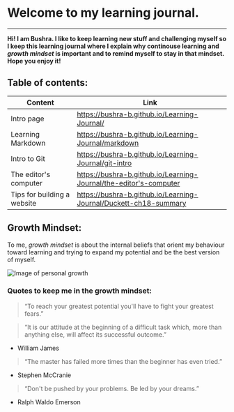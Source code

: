 # Welcome to my learning journal.
----------------------------------
**Hi! I am Bushra.
I like to keep learning new stuff and challenging myself so I keep this learning journal where I explain why continouse learning and *growth mindset* is important and to remind myself to stay in that mindset.
Hope you enjoy it!**

## Table of contents:
Content | Link
--------|------
Intro page | https://bushra-b.github.io/Learning-Journal/
Learning Markdown | https://bushra-b.github.io/Learning-Journal/markdown
Intro to Git | https://bushra-b.github.io/Learning-Journal/git-intro
The editor's computer | https://bushra-b.github.io/Learning-Journal/the-editor's-computer
Tips for building a website | https://bushra-b.github.io/Learning-Journal/Duckett-ch18-summary

## Growth Mindset:
To me, *growth mindset* is about the internal beliefs that orient my behaviour toward learning and trying to expand my potential and be the best version of myself.

![Image of personal growth](https://www.wabisabilearning.com/hubfs/growth-mindset-colourful.jpg)

### Quotes to keep me in the growth mindset:

> “To reach your greatest potential you'll have to fight your greatest fears.”

> “It is our attitude at the beginning of a difficult task which, more than anything else, will affect its successful outcome.”
   - William James
   
> “The master has failed more times than the beginner has even tried.”
   - Stephen McCranie
   
> “Don't be pushed by your problems. Be led by your dreams.”
  - Ralph Waldo Emerson
